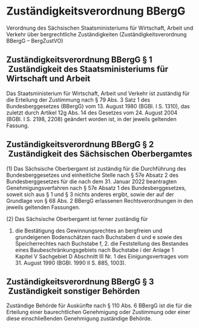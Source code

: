 # Zuständigkeitsverordnung BBergG

Verordnung des Sächsischen Staatsministeriums für Wirtschaft, Arbeit und Verkehr über bergrechtliche Zuständigkeiten (Zuständigkeitsverordnung BBergG – BergZustVO)

## Zuständigkeitsverordnung BBergG § 1  Zuständigkeit des Staatsministeriums für Wirtschaft und Arbeit

Das Staatsministerium für Wirtschaft, Arbeit und Verkehr ist zuständig für die Erteilung der Zustimmung nach § 79 Abs. 3 Satz 1 des          Bundesberggesetzes (BBergG) vom 13. August 1980 (BGBl. I S. 1310), das zuletzt durch Artikel 12g Abs. 14 des Gesetzes vom 24. August 2004 (BGBl. I S. 2198, 2208) geändert worden ist, in der jeweils geltenden Fassung.


## Zuständigkeitsverordnung BBergG § 2  Zuständigkeit des Sächsischen Oberbergamtes

(1) Das Sächsische Oberbergamt ist zuständig für die Durchführung des
	  Bundesberggesetzes und einheitliche Stelle nach § 57e Absatz 2 des Bundesberggesetzes für die nach dem 31. Januar 2022 beantragten Genehmigungsverfahren nach § 57e Absatz 1 des Bundesberggesetzes, soweit sich aus § 1 und § 3 nichts anderes ergibt, sowie der auf der Grundlage von § 68 Abs. 2 BBergG erlassenen Rechtsverordnungen in den jeweils geltenden Fassungen.

(2) Das Sächsische Oberbergamt ist ferner zuständig für

1. die Bestätigung des Gewinnungsrechtes an bergfreien und grundeigenen Bodenschätzen nach Buchstaben d und e sowie des Speicherrechtes nach Buchstabe f, 2. die Feststellung des Bestandes eines Baubeschränkungsgebiets nach Buchstabe i der Anlage 1 Kapitel V Sachgebiet D Abschnitt III Nr. 1 des Einigungsvertrages vom 31. August 1990 (BGBl. 1990 II S. 885, 1003).


## Zuständigkeitsverordnung BBergG § 3  Zuständigkeit sonstiger Behörden

Zuständige Behörde für Auskünfte nach § 110 Abs. 6           BBergG ist die für die Erteilung einer baurechtlichen Genehmigung oder Zustimmung oder einer diese einschließenden Genehmigung zuständige Behörde.

